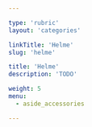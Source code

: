 ```yaml
---

type: 'rubric'
layout: 'categories'

linkTitle: 'Helme'
slug: 'helme'

title: 'Helme'
description: 'TODO'

weight: 5
menu:
  - aside_accessories  

---
```


